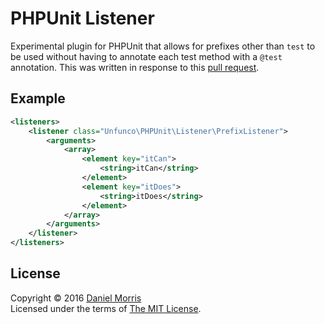 # PHPUnit Listener

Experimental plugin for PHPUnit that allows for prefixes other than `test` to be used without having
to annotate each test method with a `@test` annotation. This was written in response to this
[pull request](https://github.com/sebastianbergmann/phpunit/pull/2047).

## Example

```xml
<listeners>
    <listener class="Unfunco\PHPUnit\Listener\PrefixListener">
        <arguments>
            <array>
                <element key="itCan">
                    <string>itCan</string>
                </element>
                <element key="itDoes">
                    <string>itDoes</string>
                </element>
            </array>
        </arguments>
    </listener>
</listeners>
```

## License

Copyright © 2016 [Daniel Morris](https://github.com/unfunco)  
Licensed under the terms of [The MIT License](LICENSE.md).
